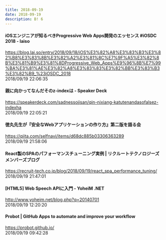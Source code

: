 ```yaml
---
title: 2018-09-19
date: 2018-09-19
description: B! 6
---
```


#### iOSエンジニアが知るべきProgressive Web Apps開発のエッセンス #iOSDC 2018 - laiso
https://blog.lai.so/entry/2018/09/18/iOS%E3%82%A8%E3%83%B3%E3%82%B8%E3%83%8B%E3%82%A2%E3%81%8C%E7%9F%A5%E3%82%8B%E3%81%B9%E3%81%8DProgressive_Web_Apps%E9%96%8B%E7%99%BA%E3%81%AE%E3%82%A8%E3%83%83%E3%82%BB%E3%83%B3%E3%82%B9_%23iOSDC_2018<br>
2018/09/19 22:06:35<br>


#### 親に向かってなんだそのz-indexは - Speaker Deck
https://speakerdeck.com/sadnessojisan/qin-nixiang-katutenandasofalsez-indexha<br>
2018/09/19 22:05:21<br>


#### 徳丸先生が『安全なWebアプリケーションの作り方』第二版を語る会
https://qiita.com/selfnavi/items/d68dc885b03306363289<br>
2018/09/19 21:58:06<br>


#### React製のSPAのパフォーマンスチューニング実例 | リクルートテクノロジーズ　メンバーズブログ
https://recruit-tech.co.jp/blog/2018/09/19/react_spa_performance_tuning/<br>
2018/09/19 21:47:01<br>


#### [HTML5] Web Speech APIに入門  - YoheiM .NET
http://www.yoheim.net/blog.php?q=20140701<br>
2018/09/19 12:20:20<br>


#### Probot | GitHub Apps to automate and improve your workflow
https://probot.github.io/<br>
2018/09/19 09:42:28<br>



